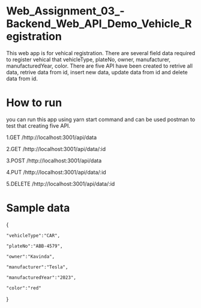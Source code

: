 # Web_Assignment_03_-Backend_Web_API_Demo_Vehicle_Registration
This web app is for vehical registration. There are several field data required to register vehical that vehicleType, plateNo, owner, manufacturer, manufacturedYear, color. There are five API have been created to retrive all data, retrive data from id, insert new data, update data from id and delete data from id. 

# How to run
you can run this app using yarn start command and can be used postman to test that creating five API.

1.GET /http://localhost:3001/api/data

2.GET /http://localhost:3001/api/data/:id

3.POST /http://localhost:3001/api/data

4.PUT /http://localhost:3001/api/data/:id

5.DELETE /http://localhost:3001/api/data/:id

# Sample data
{

    "vehicleType":"CAR",
    
    "plateNo":"ABB-4579",
    
    "owner":"Kavinda",
    
    "manufacturer":"Tesla",
    
    "manufacturedYear":"2023",
    
    "color":"red"
   
}


